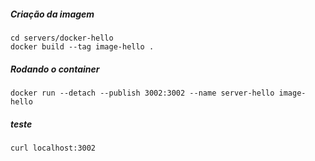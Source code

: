 ##### Criação da imagem
```
cd servers/docker-hello
docker build --tag image-hello .
```

##### Rodando o container
```
docker run --detach --publish 3002:3002 --name server-hello image-hello
```

##### teste
```
curl localhost:3002
```